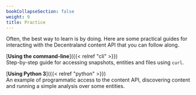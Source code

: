 ```yaml
---
bookCollapseSection: false
weight: 9
title: Practice
---
```


Often, the best way to learn is by doing. Here are some practical guides for interacting with the Decentraland content API that you can follow along.

[**Using the command-line**]({{< relref "cli" >}})
<br>Step-by-step guide for accessing snapshots, entities and files using `curl`.

[**Using Python 3**]({{< relref "python" >}})
<br>An example of programmatic access to the content API, discovering content and running a simple analysis over some entities.